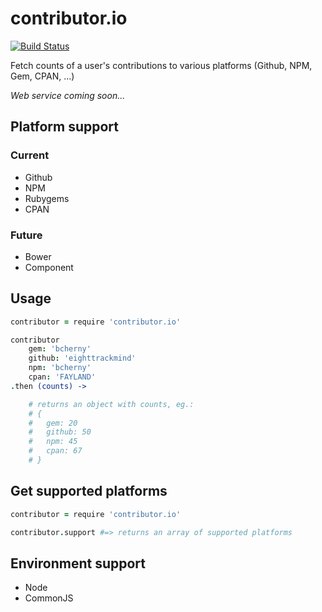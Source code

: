 contributor.io
==============

[![Build Status](https://travis-ci.org/eighttrackmind/contributor.io.png)](https://travis-ci.org/eighttrackmind/contributor.io.png)

Fetch counts of a user's contributions to various platforms (Github, NPM, Gem, CPAN, ...)

*Web service coming soon...*

## Platform support

### Current

- Github
- NPM
- Rubygems
- CPAN

### Future

- Bower
- Component

## Usage

```coffee
contributor = require 'contributor.io'

contributor
	gem: 'bcherny'
	github: 'eighttrackmind'
	npm: 'bcherny'
	cpan: 'FAYLAND'
.then (counts) ->

	# returns an object with counts, eg.:
	# {
	#	gem: 20
	#	github: 50
	#	npm: 45
	#	cpan: 67
	# }
```

## Get supported platforms

```coffee
contributor = require 'contributor.io'

contributor.support #=> returns an array of supported platforms
```

## Environment support

- Node
- CommonJS